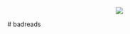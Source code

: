 <p align="center"> 
<img src="https://github.com/eslamkarim/bad-reads/blob/master/images/1.png">
</p># badreads
